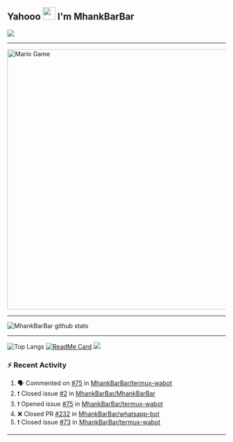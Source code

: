 ## Yahooo <img src="https://github.com/TheDudeThatCode/TheDudeThatCode/blob/master/Assets/Hi.gif" width="29px"> I'm MhankBarBar
<img align="center" height="auto" src="https://avatars.githubusercontent.com/u/55822959?s=460&u=98e06e04babbf38abadbcef21413060992a40d71&v=4"/>

___

<img src="https://github.com/TheDudeThatCode/TheDudeThatCode/blob/master/Assets/Mario_Gameplay.gif" alt="Mario Game" width="600" />

___

![MhankBarBar github stats](https://github-readme-stats.vercel.app/api?username=mhankbarbar&show_icons=true&theme=buefy&show_owner=true)
___

![Top Langs](https://github-readme-stats.vercel.app/api/top-langs/?username=mhankbarbar&theme=buefy)
[![ReadMe Card](https://github-readme-stats.vercel.app/api/pin/?username=mhankbarbar&repo=termux-wabot&theme=buefy)](https://github.com/mhankbarbar/termux-wabot)
![](https://github-profile-trophy.vercel.app/?username=MhankBarBar&row=2&column=3)

### :zap: Recent Activity

<!--START_SECTION:activity-->
1. 🗣 Commented on [#75](https://github.com/MhankBarBar/termux-wabot/issues/75) in [MhankBarBar/termux-wabot](https://github.com/MhankBarBar/termux-wabot)
2. ❗️ Closed issue [#2](https://github.com/MhankBarBar/MhankBarBar/issues/2) in [MhankBarBar/MhankBarBar](https://github.com/MhankBarBar/MhankBarBar)
3. ❗️ Opened issue [#75](https://github.com/MhankBarBar/termux-wabot/issues/75) in [MhankBarBar/termux-wabot](https://github.com/MhankBarBar/termux-wabot)
4. ❌ Closed PR [#232](https://github.com/MhankBarBar/whatsapp-bot/pull/232) in [MhankBarBar/whatsapp-bot](https://github.com/MhankBarBar/whatsapp-bot)
5. ❗️ Closed issue [#73](https://github.com/MhankBarBar/termux-wabot/issues/73) in [MhankBarBar/termux-wabot](https://github.com/MhankBarBar/termux-wabot)
<!--END_SECTION:activity-->

---
